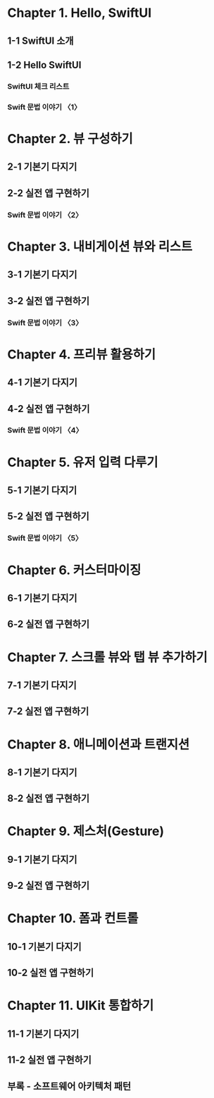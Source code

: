 # Chapter 1. Hello, SwiftUI
## 1-1 SwiftUI 소개
## 1-2 Hello SwiftUI
### SwiftUI 체크 리스트
### Swift 문법 이야기 〈1〉


# Chapter 2. 뷰 구성하기
## 2-1 기본기 다지기
## 2-2 실전 앱 구현하기
### Swift 문법 이야기 〈2〉


# Chapter 3. 내비게이션 뷰와 리스트
## 3-1 기본기 다지기
## 3-2 실전 앱 구현하기
### Swift 문법 이야기 〈3〉


# Chapter 4. 프리뷰 활용하기
## 4-1 기본기 다지기
## 4-2 실전 앱 구현하기
### Swift 문법 이야기 〈4〉


# Chapter 5. 유저 입력 다루기
## 5-1 기본기 다지기
## 5-2 실전 앱 구현하기
### Swift 문법 이야기 〈5〉


# Chapter 6. 커스터마이징
## 6-1 기본기 다지기
## 6-2 실전 앱 구현하기


# Chapter 7. 스크롤 뷰와 탭 뷰 추가하기
## 7-1 기본기 다지기
## 7-2 실전 앱 구현하기


# Chapter 8. 애니메이션과 트랜지션
## 8-1 기본기 다지기
## 8-2 실전 앱 구현하기


# Chapter 9. 제스처(Gesture)
## 9-1 기본기 다지기
## 9-2 실전 앱 구현하기


# Chapter 10. 폼과 컨트롤
## 10-1 기본기 다지기
## 10-2 실전 앱 구현하기


# Chapter 11. UIKit 통합하기
## 11-1 기본기 다지기
## 11-2 실전 앱 구현하기


## 부록 - 소프트웨어 아키텍처 패턴 